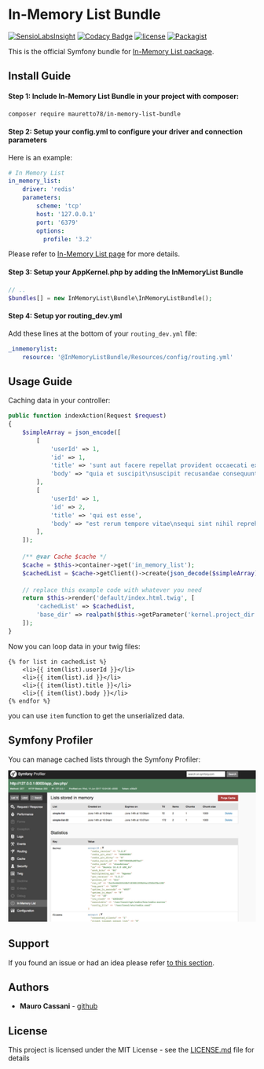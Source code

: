 # In-Memory List Bundle #

[![SensioLabsInsight](https://insight.sensiolabs.com/projects/6ef9eec4-89f3-40d6-a9f6-c0b192576b8c/mini.png)](https://insight.sensiolabs.com/projects/6ef9eec4-89f3-40d6-a9f6-c0b192576b8c)
[![Codacy Badge](https://api.codacy.com/project/badge/Grade/0076ba5bfafe4cee87f07b08acbd0099)](https://www.codacy.com/app/mauretto78/in-memory-list-bundle?utm_source=github.com&amp;utm_medium=referral&amp;utm_content=mauretto78/in-memory-list-bundle&amp;utm_campaign=Badge_Grade)
[![license](https://img.shields.io/github/license/mauretto78/in-memory-list-bundle.svg)]()
[![Packagist](https://img.shields.io/packagist/v/mauretto78/in-memory-list-bundle.svg)]()

This is the official Symfony bundle for [In-Memory List package](https://github.com/mauretto78/in-memory-list).

## Install Guide ##

#### Step 1: Include In-Memory List Bundle in your project with composer:

```bash
composer require mauretto78/in-memory-list-bundle
```

#### Step 2: Setup your config.yml to configure your driver and connection parameters

Here is an example:

```yml
# In Memory List
in_memory_list:
    driver: 'redis'
    parameters:
        scheme: 'tcp'
        host: '127.0.0.1'
        port: '6379'
        options:
          profile: '3.2'
```

Please refer to [In-Memory List page](https://github.com/mauretto78/in-memory-list) for more details.

#### Step 3: Setup your AppKernel.php by adding the InMemoryList Bundle

```php
// ..
$bundles[] = new InMemoryList\Bundle\InMemoryListBundle();
```
#### Step 4: Setup yor routing_dev.yml

Add these lines at the bottom of your `routing_dev.yml` file:

```yaml
_inmemorylist:
    resource: '@InMemoryListBundle/Resources/config/routing.yml'
```

## Usage Guide ##

Caching data in your controller:

```php
public function indexAction(Request $request)
{
    $simpleArray = json_encode([
        [
            'userId' => 1,
            'id' => 1,
            'title' => 'sunt aut facere repellat provident occaecati excepturi optio reprehenderit',
            'body' => "quia et suscipit\nsuscipit recusandae consequuntur expedita et cum\nreprehenderit molestiae ut ut quas totam\nnostrum rerum est autem sunt rem eveniet architecto",
        ],
        [
            'userId' => 1,
            'id' => 2,
            'title' => 'qui est esse',
            'body' => "est rerum tempore vitae\nsequi sint nihil reprehenderit dolor beatae ea dolores neque\nfugiat blanditiis voluptate porro vel nihil molestiae ut reiciendis\nqui aperiam non debitis possimus qui neque nisi nulla",
        ],
    ]);

    /** @var Cache $cache */
    $cache = $this->container->get('in_memory_list');
    $cachedList = $cache->getClient()->create(json_decode($simpleArray), ['uuid' => 'simple-list', 'ttl' => 1000]);

    // replace this example code with whatever you need
    return $this->render('default/index.html.twig', [
        'cachedList' => $cachedList,
        'base_dir' => realpath($this->getParameter('kernel.project_dir')).DIRECTORY_SEPARATOR,
    ]);
}
```

Now you can loop data in your twig files:

```twig
{% for list in cachedList %}
    <li>{{ item(list).userId }}</li>
    <li>{{ item(list).id }}</li>
    <li>{{ item(list).title }}</li>
    <li>{{ item(list).body }}</li>
{% endfor %}
```

you can use `item` function to get the unserialized data.

## Symfony Profiler ##

You can manage cached lists through the Symfony Profiler: 

![Symfony Profiler](https://github.com/mauretto78/in-memory-list-bundle/blob/master/Resources/views/data_collector/assets/img/profiler.jpg)

## Support ##

If you found an issue or had an idea please refer [to this section](https://github.com/mauretto78/in-memory-list-bundle/issues).

## Authors

* **Mauro Cassani** - [github](https://github.com/mauretto78)

## License

This project is licensed under the MIT License - see the [LICENSE.md](LICENSE.md) file for details
